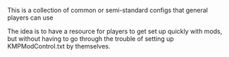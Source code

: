 This is a collection of common or semi-standard configs that general players can use  
  
The idea is to have a resource for players to get set up quickly with mods, but without having to go through the trouble of setting up KMPModControl.txt by themselves.  
